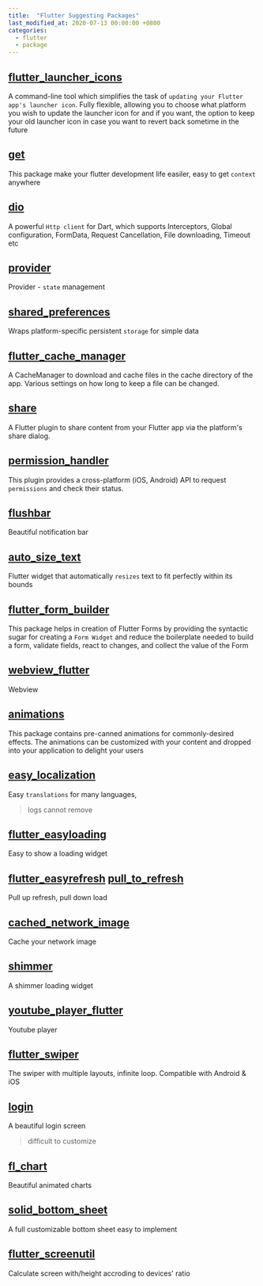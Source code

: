 ```yaml
---
title:  "Flutter Suggesting Packages"
last_modified_at: 2020-07-13 00:00:00 +0800
categories:
  - flutter
  - package
---
```


## [flutter_launcher_icons](https://pub.dev/packages/flutter_launcher_icons)

A command-line tool which simplifies the task of `updating your Flutter app's launcher icon`. Fully flexible, allowing you to choose what platform you wish to update the launcher icon for and if you want, the option to keep your old launcher icon in case you want to revert back sometime in the future

## [get](https://pub.dev/packages/get)

This package make your flutter development life easiler, easy to get `context` anywhere

## [dio](https://pub.dev/packages/dio)

A powerful `Http client` for Dart, which supports Interceptors, Global configuration, FormData, Request Cancellation, File downloading, Timeout etc

## [provider](https://pub.dev/packages/provider)

Provider - `state` management

## [shared_preferences](https://pub.dev/packages/shared_preferences)

Wraps platform-specific persistent `storage` for simple data

## [flutter_cache_manager](https://pub.dev/packages/flutter_cache_manager)

A CacheManager to download and cache files in the cache directory of the app. Various settings on how long to keep a file can be changed.

## [share](https://pub.dev/packages/share)

A Flutter plugin to share content from your Flutter app via the platform's share dialog.

## [permission_handler](https://pub.dev/packages/permission_handler)

This plugin provides a cross-platform (iOS, Android) API to request `permissions` and check their status.

## [flushbar](https://pub.dev/packages/flushbar)

Beautiful notification bar

## [auto_size_text](https://pub.dev/packages/auto_size_text)

Flutter widget that automatically `resizes` text to fit perfectly within its bounds

## [flutter_form_builder](https://pub.dev/packages/flutter_form_builder)

This package helps in creation of Flutter Forms by providing the syntactic sugar for creating a `Form Widget` and reduce the boilerplate needed to build a form, validate fields, react to changes, and collect the value of the Form

## [webview_flutter](https://pub.dev/packages/webview_flutter)

Webview

## [animations](https://pub.dev/packages/animations)

This package contains pre-canned animations for commonly-desired effects. The animations can be customized with your content and dropped into your application to delight your users

## [easy_localization](https://pub.dev/packages/easy_localization)

Easy `translations` for many languages,

> logs cannot remove

## [flutter_easyloading](https://pub.dev/packages/flutter_easyloading)

Easy to show a loading widget

## [flutter_easyrefresh](https://pub.dev/packages/flutter_easyrefresh) [pull_to_refresh](https://pub.dev/packages/pull_to_refresh)

Pull up refresh, pull down load

## [cached_network_image](https://pub.dev/packages/cached_network_image)

Cache your network image

## [shimmer](https://pub.dev/packages/shimmer)

A shimmer loading widget

## [youtube_player_flutter](https://pub.dev/packages/youtube_player_flutter)

Youtube player

## [flutter_swiper](https://pub.dev/packages/flutter_swiper)

The swiper with multiple layouts, infinite loop. Compatible with Android & iOS

## [login](https://pub.dev/packages/login)

A beautiful login screen

> difficult to customize

## [fl_chart](https://pub.dev/packages/fl_chart)

Beautiful animated charts

## [solid_bottom_sheet](https://pub.dev/packages/solid_bottom_sheet)

A full customizable bottom sheet easy to implement

## [flutter_screenutil](https://pub.dev/packages/flutter_screenutil)

Calculate screen with/height accroding to devices' ratio